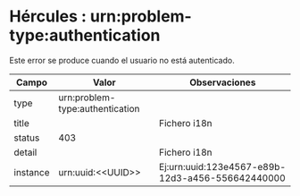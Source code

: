 # Hércules : urn:problem\-type:authentication



Este error se produce cuando el usuario no está autenticado.



| Campo | Valor | Observaciones |
| --- | --- | --- |
| type | urn:problem\-type:authentication |  |
| title | | Fichero i18n | ProblemMessages.properties | | --- | --- | | Key | org.springframework.http.HttpStatus.UNAUTHORIZED.message | | Ej:Unauthorized |
| status | 403 |  |
| detail | | Fichero i18n | ProblemMessages.properties | | --- | --- | | Key | org.springframework.security.core.AuthenticationException.message | | Ej:Authentication error |
| instance | urn:uuid:\<\<UUID\>\> | Ej:urn:uuid:123e4567\-e89b\-12d3\-a456\-556642440000 |




